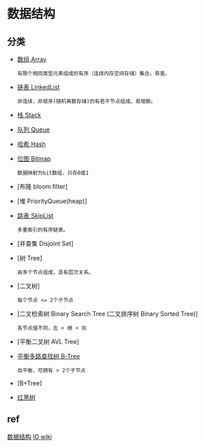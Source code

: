 # 数据结构

## 分类

- [数组 Array](ds-array.md)  

      有限个相同类型元素组成的有序（连续内存空间存储）集合。易查。

- [链表 LinkedList](ds-linkedlist.md)  

      非连续，非顺序(随机离散存储)的有若干节点组成。易增删。

- [栈 Stack](ds-stack.md)  

- [队列 Queue](ds-queue.md)

- [哈希 Hash](ds-hash.md)

- [位图 Bitmap](ds-bitmap.md)

      数据映射为bit数组，只存0或1

- [布隆 bloom filter]

- [堆 PriorityQueue(heap)]

- [跳表 SkipList](ds-skiplist.md)

      多重索引的有序链表。

- [并查集 Disjoint Set]

- [树 Tree]

      由多个节点组成，具有层次关系。

- [二叉树]

      每个节点 <= 2个子节点

- [二叉检索树 Binary Search Tree (二叉排序树 Binary Sorted Tree)]

      各节点值不同，左 < 根 < 右

- [平衡二叉树 AVL Tree]

- [平衡多路查找树 B-Tree](ds-b-tree.md)

      自平衡，可拥有 > 2个子节点

- [B+Tree]

- [红黑树](ds-rbtree.md)  

## ref

[数据结构](ref/data-struct.md)
[IO wiki](https://oi-wiki.org/ds/)
